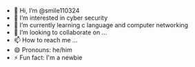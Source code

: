 - 👋 Hi, I’m @smile110324
- 👀 I’m interested in cyber security
- 🌱 I’m currently learning c language and computer networking 
- 💞️ I’m looking to collaborate on ...
- 📫 How to reach me ...
- 😄 Pronouns: he/him
- ⚡ Fun fact: I'm a newbie 

<!---
smile110324/smile110324 is a ✨ special ✨ repository because its `README.md` (this file) appears on your GitHub profile.
You can click the Preview link to take a look at your changes.
--->
